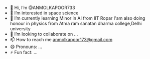- 👋 Hi, I’m @ANMOLKAPOOR733
- 👀 I’m interested in space science 
- 🌱 I’m currently learning Minor in AI from IIT Ropar
  I'am also doing honour in physics from Atma ram sanatan dharma college,Delhi university 
- 💞️ I’m looking to collaborate on ...
- 📫 How to reach me anmolkapoor173@gmail.com
- 😄 Pronouns: ...
- ⚡ Fun fact: ...

<!---
ANMOLKAPOOR733/ANMOLKAPOOR733 is a ✨ special ✨ repository because its `README.md` (this file) appears on your GitHub profile.
You can click the Preview link to take a look at your changes.
--->
